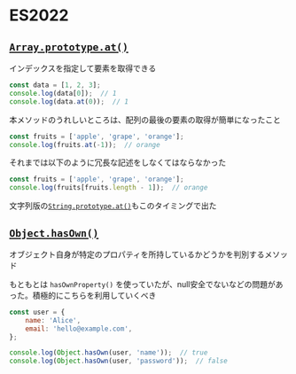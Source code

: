 # ES2022

## [`Array.prototype.at()`](https://developer.mozilla.org/ja/docs/Web/JavaScript/Reference/Global_Objects/Array/at)

インデックスを指定して要素を取得できる

```js
const data = [1, 2, 3];
console.log(data[0]);  // 1
console.log(data.at(0));  // 1
```

本メソッドのうれしいところは、配列の最後の要素の取得が簡単になったこと

```js
const fruits = ['apple', 'grape', 'orange'];
console.log(fruits.at(-1));  // orange
```

それまでは以下のように冗長な記述をしなくてはならなかった

```js
const fruits = ['apple', 'grape', 'orange'];
console.log(fruits[fruits.length - 1]);  // orange
```

文字列版の[`String.prototype.at()`](https://developer.mozilla.org/ja/docs/Web/JavaScript/Reference/Global_Objects/String/at)もこのタイミングで出た

## [`Object.hasOwn()`](https://developer.mozilla.org/ja/docs/Web/JavaScript/Reference/Global_Objects/Object/hasOwn)

オブジェクト自身が特定のプロパティを所持しているかどうかを判別するメソッド

もともとは `hasOwnProperty()` を使っていたが、null安全でないなどの問題があった。積極的にこちらを利用していくべき

```js
const user = {
    name: 'Alice',
    email: 'hello@example.com',
};

console.log(Object.hasOwn(user, 'name'));  // true
console.log(Object.hasOwn(user, 'password'));  // false
```

